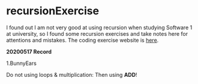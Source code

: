 # recursionExercise
I found out I am not very good at using recursion when studying Software 1 at university, so I found some recursion exercises and take notes here for attentions and mistakes.
The coding exercise website is [here](https://codingbat.com/java).

**20200517 Record**

1.BunnyEars 

Do not using loops & multiplication: Then using **ADD**!
